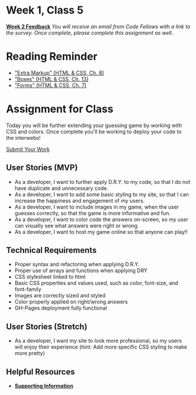 # Week 1, Class 5
[**Week 2 Feedback**](https://canvas.instructure.com/courses/1030700/modules/items/9632574)
*You will receive an email from Code Fellows with a link to the survey. Once complete, please complete this assignment as well.*

# Reading Reminder
* ["Extra Markup" (HTML & CSS, Ch. 8)](https://canvas.instructure.com/courses/1030700/assignments/9632545)
* ["Boxes" (HTML & CSS, Ch. 13)](https://canvas.instructure.com/courses/1030700/modules/items/9632554)
* ["Forms" (HTML & CSS, Ch. 7)](https://canvas.instructure.com/courses/1030700/modules/items/9632582)

# Assignment for Class
Today you will be further extending your guessing game by working with CSS and colors. Once complete you'll be working to deploy your code to the interwebs!

[Submit Your Work](https://canvas.instructure.com/courses/1030700/modules/items/9632569)

## User Stories (MVP)
 - As a developer, I want to further apply D.R.Y. to my code, so that I do not have duplicate and unnecessary code.
 - As a developer, I want to add some basic styling to my site, so that I can increase the happiness and engagement of my users.
 - As a developer, I want to include images in my game, when the user guesses correctly, so that the game is more informative and fun.
 - As a developer, I want to color code the answers on-screen, so my user can visually see what answers were right or wrong.
 - As a developer, I want to host my game online so that anyone can play!!

## Technical Requirements
 - Proper syntax and refactoring when applying D.R.Y.
 - Proper use of arrays and functions when applying DRY
 - CSS stylesheet linked to html
 - Basic CSS properties and values used, such as color, font-size, and font-family
 - Images are correctly sized and styled
 - Color properly applied on right/wrong answers
 - GH-Pages deployment fully functional

## User Stories (Stretch)
 - As a developer, I want my site to look more professional, so my users will enjoy their experience (hint: Add more specific CSS styling to make more pretty)

## Helpful Resources
- [**Supporting Information**](support.md)
